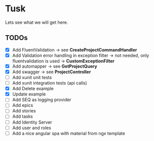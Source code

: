 # Tusk
Lets see what we will get here.


## TODOs

  * [x] Add FluentValidation -> see **CreateProjectCommandHandler**
  * [x] Add Validation error handling in exception filter -> not needed, only fluentvalidation is used -> **CustomExceptionFilter**
  * [x] Add automapper -> see **GetProjectQuery**
  * [x] Add swagger ->  see **ProjectController**
  * [ ] Add xunit unit tests
  * [ ] Add xunit integration tests (api calls)
  * [x] Add Delete example
  * [x] Update example
  * [ ] Add SEQ as logging provider
  * [ ] Add epics
  * [ ] Add stories
  * [ ] Add tasks
  * [ ] Add Identity Server
  * [ ] Add user and roles
  * [ ] Add a nice angular spa with material from ngx template
